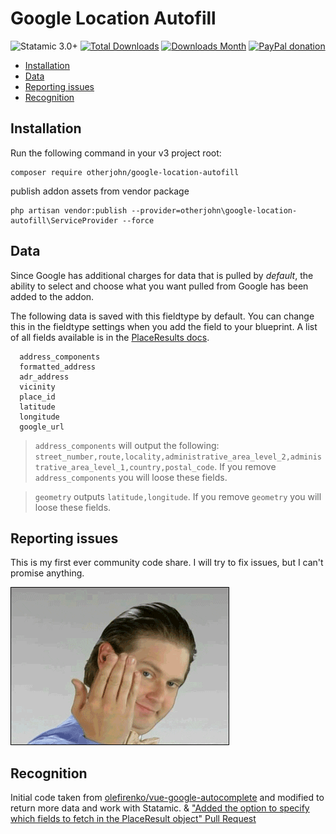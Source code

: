 # Google Location Autofill

![Statamic 3.0+](https://img.shields.io/badge/Statamic-3.0+-FF269E?style=for-the-badge&link=https://statamic.com)
[![Total Downloads](https://img.shields.io/packagist/dt/otherjohn/google-location-autofill.svg)](https://packagist.org/packages/otherjohn/google-location-autofill) [![Downloads Month](https://img.shields.io/packagist/dm/otherjohn/google-location-autofill.svg)](https://packagist.org/otherjohn/google-location-autofill) [![PayPal donation](https://img.shields.io/badge/paypal-donate-blue.svg)](https://paypal.me/otherjohn)


- [Installation](#installation)
- [Data](#data)
- [Reporting issues](#reporting-issues)
- [Recognition](#recognition)

## Installation

Run the following command in your v3 project root:

```
composer require otherjohn/google-location-autofill
```

publish addon assets from vendor package
```
php artisan vendor:publish --provider=otherjohn\google-location-autofill\ServiceProvider --force
```

## Data

Since Google has additional charges for data that is pulled by *default*, the ability to select and choose what you want
pulled from Google has been added to the addon. 

The following data is saved with this fieldtype by default. You can change this in the fieldtype settings when you add 
the field to your blueprint. A list of all fields available is in the [PlaceResults docs](https://developers.google.com/maps/documentation/javascript/reference/places-service#PlaceResult).

```
  address_components
  formatted_address
  adr_address
  vicinity
  place_id
  latitude
  longitude
  google_url
```
> ```address_components``` will output the following: ``` street_number,route,locality,administrative_area_level_2,administrative_area_level_1,country,postal_code```. If you remove ```address_components``` you will loose these fields.

> ```geometry``` outputs ```latitude,longitude```. If you remove ```geometry``` you will loose these fields.




## Reporting issues

 This is my first ever community code share. I will try to fix issues, but I can't promise anything.
 
 ![It's Free Software](itsfree.gif)



## Recognition
Initial code taken from [olefirenko/vue-google-autocomplete](https://github.com/olefirenko/vue-google-autocomplete) and modified to return more data and work with Statamic.
& ["Added the option to specify which fields to fetch in the PlaceResult object" Pull Request](https://github.com/olefirenko/vue-google-autocomplete/pull/103)
